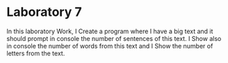 # Laboratory 7


In this laboratory Work, I Create a program where I have a big text and it should prompt in console the number of sentences of this text.
I Show also in console the number of words from this text and I Show the number of letters from the text.

